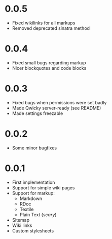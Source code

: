 0.0.5
=====

*   Fixed wikilinks for all markups
*   Removed deprecated sinatra method

0.0.4
=====

*   Fixed small bugs regarding markup
*   Nicer blockquotes and code blocks

0.0.3
=====

*   Fixed bugs when permissions were set badly
*   Made Qwicky server-ready (see README)
*   Made settings freezable

0.0.2
=====

*   Some minor bugfixes

0.0.1
=====

*   First implementation
*   Support for simple wiki pages
*   Support for markup:
    -   Markdown
    -   RDoc
    -   Textile
    -   Plain Text (*scary*)
*   Sitemap
*   Wiki links
*   Custom stylesheets

